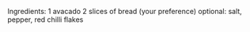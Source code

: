 Ingredients:
1 avacado
2 slices of bread (your preference)
optional: salt, pepper, red chilli flakes